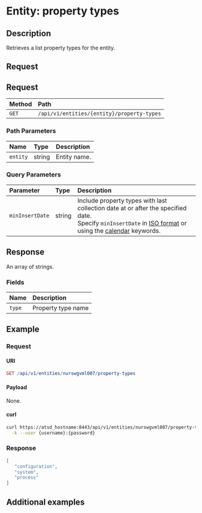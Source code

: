 # Entity: property types

## Description

Retrieves a list property types for the entity.

## Request

## Request

| **Method** | **Path** |
|:---|:---|
| `GET` | `/api/v1/entities/{entity}/property-types` |

### Path Parameters

|**Name**|**Type**|**Description**|
|:---|:---|:---|
| `entity` |string|Entity name.|

### Query Parameters

| **Parameter** | **Type** | **Description** |
|:---|:---|:---|
| `minInsertDate` | string | Include property types with last collection date at or after the specified date. <br>Specify `minInsertDate` in [ISO format](../../../shared/date-format.md#supported-formats) or using the [calendar](../../../shared/calendar.md) keywords. |

## Response

An array of strings.

### Fields

| **Name**       | **Description** |
|:---|:---|
| `type` | Property type name |

## Example

### Request

#### URI

```elm
GET /api/v1/entities/nurswgvml007/property-types
```

#### Payload

None.

#### curl

```bash
curl https://atsd_hostname:8443/api/v1/entities/nurswgvml007/property-types \
  -k --user {username}:{password}
```

### Response

```json
[
   "configuration",
   "system",
   "process"
]
```

## Additional examples
